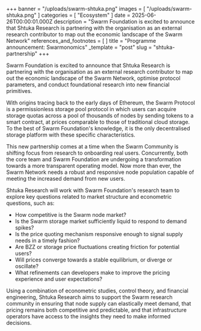 +++
banner = "/uploads/swarm-shtuka.png"
images = [ "/uploads/swarm-shtuka.png" ]
categories = [ "Ecosystem" ]
date = 2025-06-26T00:00:01.000Z
description = "Swarm Foundation is excited to announce that Shtuka Research is partnering with the organisation as an external research contributor to map out the economic landscape of the Swarm Network"
references_and_footnotes = [ ]
title = "Programme announcement: Swarmonomics"
_template = "post"
slug = "shtuka-partnership"
+++



Swarm Foundation is excited to announce that Shtuka Research is partnering with the organisation as an external research contributor to map out the economic landscape of the Swarm Network, optimise protocol parameters, and conduct foundational research into new financial primitives.

With origins tracing back to the early days of Ethereum, the Swarm Protocol is a permissionless storage pool protocol in which users can acquire storage quotas across a pool of thousands of nodes by sending tokens to a smart contract, at prices comparable to those of traditional cloud storage. To the best of Swarm Foundation's knowledge, it is the only decentralised storage platform with these specific characteristics.

This new partnership comes at a time when the Swarm Community is shifting focus from research to onboarding real users. Concurrently, both the core team and Swarm Foundation are undergoing a transformation towards a more transparent operating model. Now more than ever, the Swarm Network needs a robust and responsive node population capable of meeting the increased demand from new users.

Shtuka Research will work with Swarm Foundation's research team to explore key questions related to market structure and econometric questions, such as:

- How competitive is the Swarm node market?
- Is the Swarm storage market sufficiently liquid to respond to demand spikes?
- Is the price quoting mechanism responsive enough to signal supply needs in a timely fashion?
- Are BZZ or storage price fluctuations creating friction for potential users?
- Will prices converge towards a stable equilibrium, or diverge or oscillate?
- What refinements can developers make to improve the pricing experience and user expectations?

Using a combination of econometric studies, control theory, and financial engineering, Shtuka Research aims to support the Swarm research community in ensuring that node supply can elastically meet demand, that pricing remains both competitive and predictable, and that infrastructure operators have access to the insights they need to make informed decisions.